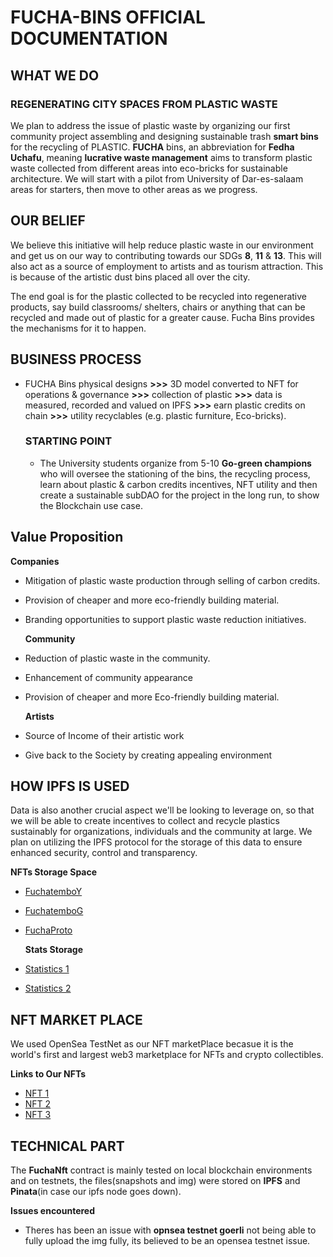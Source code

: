 # FUCHA-BINS OFFICIAL DOCUMENTATION
## WHAT WE DO
### REGENERATING CITY SPACES FROM PLASTIC WASTE
We plan to address the issue of plastic waste by organizing our first community project assembling and designing sustainable trash **smart bins** for the recycling of PLASTIC. **FUCHA** bins, an abbreviation for **Fedha Uchafu**, meaning **lucrative waste management** aims to transform plastic waste collected from different areas into eco-bricks for sustainable architecture. We will start with a pilot from University of Dar-es-salaam areas for starters, then move to other areas as we progress.

## OUR BELIEF
We believe this initiative will help reduce plastic waste in our environment and get us on our way to contributing towards our SDGs **8**, **11** & **13**. This will also act as a source of employment to artists and as tourism attraction. This is because of the artistic dust bins placed all over the city. 

The end goal is for the plastic collected to be recycled into regenerative products, say build classrooms/ shelters, chairs or anything that can be recycled and made out of plastic for a greater cause. Fucha Bins provides the mechanisms for it to happen.

## BUSINESS PROCESS

* FUCHA Bins physical designs **>>>** 3D model converted to NFT for operations & governance **>>>** collection of plastic **>>>** data is measured, recorded and valued on IPFS **>>>** earn plastic credits on chain **>>>** utility recyclables (e.g. plastic furniture, Eco-bricks).
     ### STARTING POINT
     * The University students organize from 5-10 **Go-green champions** who will oversee the stationing of the bins, the recycling process, learn about        plastic & carbon credits incentives, NFT utility and then create a sustainable subDAO for the project in the long run, to show the Blockchain use        case. 


 ## Value Proposition
     
   **Companies**
* Mitigation of plastic waste production through selling of carbon credits.
* Provision of cheaper and more eco-friendly building material.
* Branding opportunities to support plastic waste reduction initiatives.
     
    **Community**
* Reduction of plastic waste in the community.
* Enhancement of community appearance
* Provision of cheaper and more Eco-friendly building material.
     
    **Artists**
* Source of Income of their artistic work
* Give back to the Society by creating appealing environment


## HOW IPFS IS USED
Data is also another crucial aspect we'll be looking to leverage on, so that we will be able to create incentives to collect and recycle plastics sustainably for organizations, individuals and the community at large. We plan on utilizing the IPFS protocol for the storage of this data to ensure enhanced security, control and transparency.
   
   **NFTs Storage Space**
   
* [FuchatemboY](https://ipfs.io/ipfs/QmSKMtre3TwQYkHY4UiRauJfgMMv3WjHvLcBq1vZgYzL9D?filename=FuchaTemboG.jpg)
* [FuchatemboG](https://ipfs.io/ipfs/QmciCypyogKkAdMFXcFUJxnYpPmiQgk4mTDWSX7BduXFgg?filename=FuchaTemboY.jpg)
* [FuchaProto](https://ipfs.io/ipfs/QmThhsULrEnppySNbmMpn8gE7fk2ozFAeu8oYCdjmRVVC2?filename=FuchaProto.jpg)
   
   **Stats Storage**
   
* [Statistics 1](https://ipfs.io/ipfs/QmeQkoYBEfKeAcfzDhq1wmkpMvnxoCwUebgjQzbMZc5Vnj?filename=data2.png)
* [Statistics 2](https://ipfs.io/ipfs/Qmf1e8Xc89YjHRTBLRonns5ZUWSPmgnSXGnD4CirHK88Bk?filename=data1.png)

## NFT MARKET PLACE
We used OpenSea TestNet as our NFT marketPlace becasue it is the world's first and largest web3 marketplace for NFTs and crypto collectibles.

**Links to Our NFTs**

* [NFT 1](https://testnets.opensea.io/assets/goerli/0x75dDDa6794f43df89D9667D2f322964322694c43/2)
* [NFT 2](https://testnets.opensea.io/assets/goerli/0x75ddda6794f43df89d9667d2f322964322694c43/0)
* [NFT 3](https://testnets.opensea.io/assets/goerli/0x75ddda6794f43df89d9667d2f322964322694c43/1)

## TECHNICAL PART
The **FuchaNft** contract is mainly tested on local blockchain environments and on testnets, the files(snapshots and img) were stored on **IPFS** and **Pinata**(in case our ipfs node goes down).
  
  **Issues encountered**
* Theres has been an issue with **opnsea testnet goerli** not being able to fully upload the img fully, its believed to be an opensea testnet issue.

